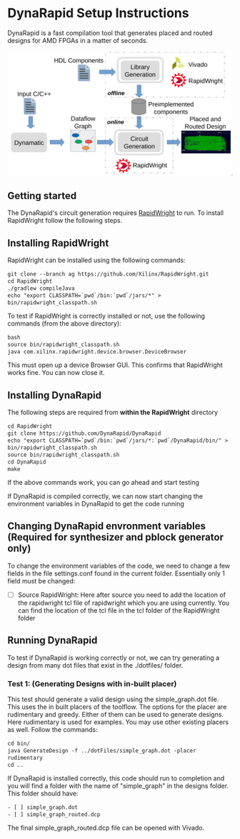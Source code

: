#  DynaRapid Setup Instructions

DynaRapid is a fast compilation tool that generates placed and routed designs for AMD FPGAs in a matter of seconds. 

![drawing](images/Dynarapid_Flow.png)

## Getting started

The DynaRapid's circuit generation requires [RapidWright](https://www.rapidwright.io/) to run. 
To install RapidWright follow the following steps.

## Installing RapidWright

RapidWright can be installed using the following commands:

```
git clone --branch ag https://github.com/Xilinx/RapidWright.git
cd RapidWright
./gradlew compileJava
echo "export CLASSPATH=`pwd`/bin:`pwd`/jars/*" > bin/rapidwright_classpath.sh

```

To test if RapidWright is correctly installed or not, use the following commands (from the above directory):

```
bash
source bin/rapidwright_classpath.sh
java com.xilinx.rapidwright.device.browser.DeviceBrowser

```
This must open up a device Browser GUI. This confirms that RapidWright works fine. You can now close it.

## Installing DynaRapid

The following steps are required from **within the RapidWright** directory

```
cd RapidWright
git clone https://github.com/DynaRapid/DynaRapid
echo "export CLASSPATH=`pwd`/bin:`pwd`/jars/*:`pwd`/DynaRapid/bin/" > bin/rapidwright_classpath.sh
source bin/rapidwright_classpath.sh
cd DynaRapid
make

```
If the above commands work, you can go ahead and start testing


If DynaRapid is compiled correctly, we can now start changing the environment variables in DynaRapid to get the code running

## Changing DynaRapid envronment variables (Required for synthesizer and pblock generator only)
To change the environment variables of the code, we need to change a few fields in the file settings.conf found in the current folder.
Essentially only 1 field must be changed:

- [ ] Source RapidWright: Here after source you need to add the location of the rapidwright tcl file of rapidwright which you are using currently. You can find the location of the tcl file in the tcl folder of the RapidWright folder


## Running DynaRapid
To test if DynaRapid is working correctly or not, we can try generating a design from many dot files that exist in the ./dotfiles/ folder.

### Test 1: (Generating Designs with in-built placer)
This test should generate a valid design using the simple_graph.dot file. This uses the in built placers of the toolflow. The options for the placer are rudimentary and greedy. Either of them can be used to generate designs. Here rudimentary is used for examples. You may use other existing placers as well. Follow the commands:

```
cd bin/
java GenerateDesign -f ../dotFiles/simple_graph.dot -placer rudimentary
cd ..

```

If DynaRapid is installed correctly, this code should run to completion and you will find a folder with the name of "simple_graph" in the designs folder. This folder should have:

```
- [ ] simple_graph.dot
- [ ] simple_graph_routed.dcp
```

The final simple_graph_routed.dcp file can be opened with Vivado.


